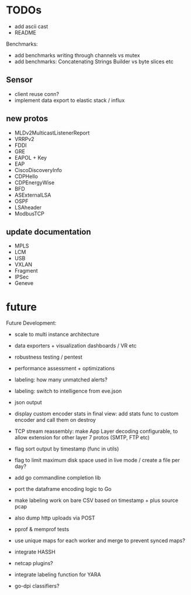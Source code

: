 # TODOs

- add ascii cast
- README

Benchmarks:
- add benchmarks writing through channels vs mutex
- add benchmarks: Concatenating Strings Builder vs byte slices etc

## Sensor

- client reuse conn?
- implement data export to elastic stack / influx 

## new protos

- MLDv2MulticastListenerReport
- VRRPv2
- FDDI
- GRE
- EAPOL + Key
- EAP
- CiscoDiscoveryInfo
- CDPHello
- CDPEnergyWise
- BFD
- ASExternalLSA
- OSPF
- LSAheader
- ModbusTCP

## update documentation

- MPLS
- LCM
- USB
- VXLAN
- Fragment
- IPSec
- Geneve

# future

Future Development:
- scale to multi instance architecture
- data exporters + visualization dashboards / VR etc
- robustness testing / pentest
- performance assessment + optimizations

- labeling: how many unmatched alerts?
- labeling: switch to intelligence from eve.json

- json output
- display custom encoder stats in final view: add stats func to custom encoder and call them on destroy
- TCP stream reassembly: make App Layer decoding configurable, to allow extension for other layer 7 protos (SMTP, FTP etc)
- flag sort output by timestamp (func in utils)
- flag to limit maximum disk space used in live mode / create a file per day?
- add go commandline completion lib
- port the dataframe encoding logic to Go
- make labeling work on bare CSV based on timestamp + plus source pcap
- also dump http uploads via POST
- pprof & memprof tests
- use unique maps for each worker and merge to prevent synced maps?
- integrate HASSH
- netcap plugins?
- integrate labeling function for YARA
- go-dpi classifiers?
